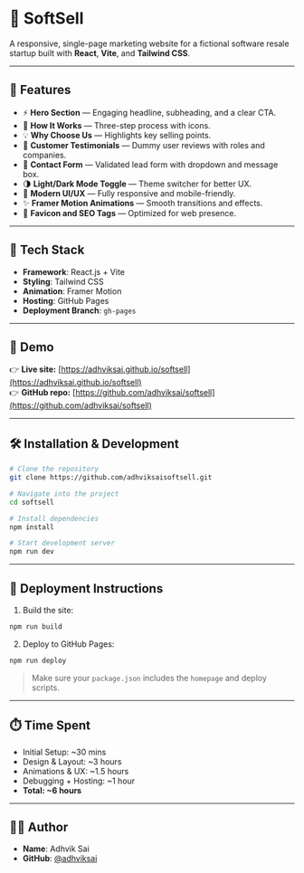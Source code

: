 # 🚀 SoftSell

A responsive, single-page marketing website for a fictional software resale startup built with **React**, **Vite**, and **Tailwind CSS**.


---

## 📌 Features

- ⚡ **Hero Section** — Engaging headline, subheading, and a clear CTA.
- 🔁 **How It Works** — Three-step process with icons.
- 💡 **Why Choose Us** — Highlights key selling points.
- 💬 **Customer Testimonials** — Dummy user reviews with roles and companies.
- 📝 **Contact Form** — Validated lead form with dropdown and message box.
- 🌗 **Light/Dark Mode Toggle** — Theme switcher for better UX.
- 🎨 **Modern UI/UX** — Fully responsive and mobile-friendly.
- ✨ **Framer Motion Animations** — Smooth transitions and effects.
- 🧩 **Favicon and SEO Tags** — Optimized for web presence.

---

## 📂 Tech Stack

- **Framework**: React.js + Vite
- **Styling**: Tailwind CSS
- **Animation**: Framer Motion
- **Hosting**: GitHub Pages
- **Deployment Branch**: `gh-pages`

---

## 📸 Demo

👉 **Live site:** [https://adhviksai.github.io/softsell](https://adhviksai.github.io/softsell)  
👉 **GitHub repo:** [https://github.com/adhviksai/softsell](https://github.com/adhviksai/softsell)

---

## 🛠 Installation & Development

```bash
# Clone the repository
git clone https://github.com/adhviksaisoftsell.git

# Navigate into the project
cd softsell

# Install dependencies
npm install

# Start development server
npm run dev
```

---

## 🚀 Deployment Instructions

1. Build the site:

```bash
npm run build
```

2. Deploy to GitHub Pages:

```bash
npm run deploy
```

> Make sure your `package.json` includes the `homepage` and deploy scripts.

---

## ⏱️ Time Spent

- Initial Setup: ~30 mins  
- Design & Layout: ~3 hours  
- Animations & UX: ~1.5 hours  
- Debugging + Hosting: ~1 hour  
- **Total: ~6 hours**

---

## 🙋‍♂️ Author

- **Name**: Adhvik Sai 
- **GitHub**: [@adhviksai](https://github.com/adhviksai)
